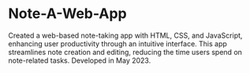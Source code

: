 # Note-A-Web-App
Created a web-based note-taking app with HTML, CSS, and JavaScript, enhancing user productivity through an intuitive interface. This app streamlines note creation and editing, reducing the time users spend on note-related tasks. Developed in May 2023.
